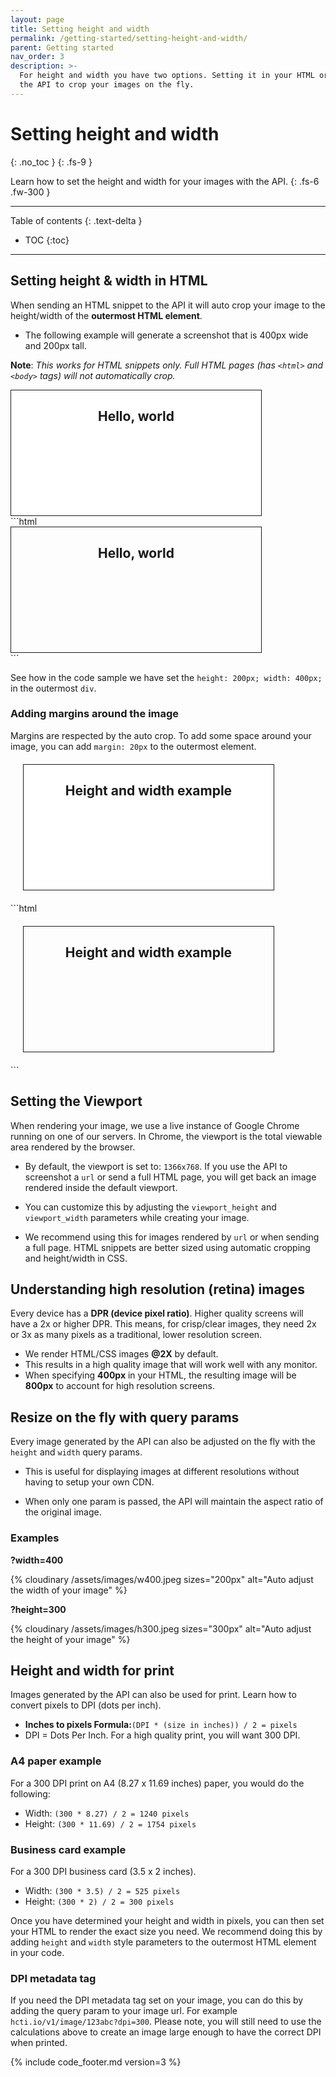 ```yaml
---
layout: page
title: Setting height and width
permalink: /getting-started/setting-height-and-width/
parent: Getting started
nav_order: 3
description: >-
  For height and width you have two options. Setting it in your HTML or using
  the API to crop your images on the fly. 
---
```

# Setting height and width
{: .no_toc }
{: .fs-9 }

Learn how to set the height and width for your images with the API.
{: .fs-6 .fw-300 }

<hr>

Table of contents
{: .text-delta }
- TOC
{:toc}

<hr>

## Setting height & width in HTML

When sending an HTML snippet to the API it will auto crop your image to the height/width of the **outermost HTML element**. 

- The following example will generate a screenshot that is 400px wide and 200px tall.

**Note**: _This works for HTML snippets only. Full HTML pages (has `<html>` and `<body>` tags) will not automatically crop._

<div class="code-example" markdown="1">
<div class="hcti-container">
  <div style="height: 200px; width: 400px; border: 1px solid; text-align: center; background-color: white;">
    <h2>Hello, world</h2>
  </div>
</div>

</div>
```html
<div style="height: 200px; width: 400px; border: 1px solid; text-align: center;">
  <h2>Hello, world</h2>
</div>
```

See how in the code sample we have set the `height: 200px; width: 400px;` in the outermost `div`.

### Adding margins around the image

Margins are respected by the auto crop. To add some space around your image, you can add `margin: 20px` to the outermost element.

<div class="code-example" markdown="1">

<div class="hcti-container">
  <div style="height: 200px; width: 400px; margin: 20px; border: 1px solid; text-align: center; background-color: white;">
    <h2>Height and width example</h2>
  </div>
</div>

</div>
```html
<div style="height: 200px; width: 400px; margin: 20px; border: 1px solid; text-align: center;">
  <h2>Height and width example</h2>
</div>
```

## Setting the Viewport

When rendering your image, we use a live instance of Google Chrome running on one of our servers. In Chrome, the viewport is the total viewable area rendered
by the browser. 

- By default, the viewport is set to: `1366x768`. If you use the API to screenshot a `url` or send a full HTML page, you will get back an image
rendered inside the default viewport.

- You can customize this by adjusting the `viewport_height` and `viewport_width` parameters while creating your image.

- We recommend using this for images rendered by `url` or when sending a full page. HTML snippets are better sized using automatic cropping and height/width in CSS.

## Understanding high resolution (retina) images

Every device has a **DPR (device pixel ratio)**. Higher quality screens will have a 2x or higher DPR. This means, for crisp/clear images, they need 2x or 3x as many pixels
as a traditional, lower resolution screen.

- We render HTML/CSS images **@2X** by default. 
- This results in a high quality image that will work well with any monitor. 
- When specifying **400px** in your HTML, the resulting image will be **800px** to account for high resolution screens.

## Resize on the fly with query params

Every image generated by the API can also be adjusted on the fly with the `height` and `width` query params.

- This is useful for displaying images at different resolutions without having to setup your own CDN.

- When only one param is passed, the API will maintain the aspect ratio of the original image.

### Examples

**?width=400**

{% cloudinary /assets/images/w400.jpeg sizes="200px" alt="Auto adjust the width of your image" %}

**?height=300**

{% cloudinary /assets/images/h300.jpeg sizes="300px" alt="Auto adjust the height of your image" %}

## Height and width for print

Images generated by the API can also be used for print. Learn how to convert pixels to DPI (dots per inch).

- **Inches to pixels Formula:**`(DPI * (size in inches)) / 2 = pixels`
- DPI = Dots Per Inch. For a high quality print, you will want 300 DPI.

### A4 paper example

For a 300 DPI print on A4 \(8.27 x 11.69 inches\) paper, you would do the following:

- Width: `(300 * 8.27) / 2 = 1240 pixels`
- Height: `(300 * 11.69) / 2 = 1754 pixels`

### Business card example

For a 300 DPI business card \(3.5 x 2 inches\).

- Width: `(300 * 3.5) / 2 = 525 pixels`
- Height: `(300 * 2) / 2 = 300 pixels`

Once you have determined your height and width in pixels, you can then set your HTML to render the exact size you need. We recommend doing this by adding `height` and `width` style parameters to the outermost HTML element in your code.

### DPI metadata tag

If you need the DPI metadata tag set on your image, you can do this by adding the query param to your image url. For example `hcti.io/v1/image/123abc?dpi=300`.
Please note, you will still need to use the calculations above to create an image large enough to have the correct DPI when printed.

{% include code_footer.md version=3 %}
